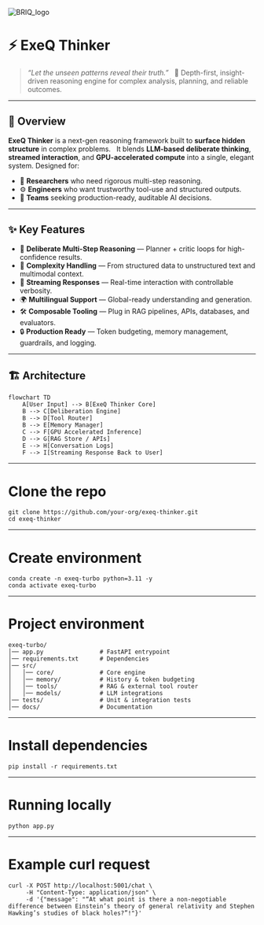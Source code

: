 ![BRIQ_logo](https://github.com/user-attachments/assets/50fe082c-141a-42a5-92d0-089bad5a0e1b)

# ⚡️ ExeQ Thinker
> *“Let the unseen patterns reveal their truth.”*  
> 🧠 Depth-first, insight-driven reasoning engine for complex analysis, planning, and reliable outcomes.

---

## 🌌 Overview
**ExeQ Thinker** is a next-gen reasoning framework built to **surface hidden structure** in complex problems.  
It blends **LLM-based deliberate thinking**, **streamed interaction**, and **GPU-accelerated compute** into a single, elegant system.
Designed for:
- 🧠 **Researchers** who need rigorous multi-step reasoning.  
- ⚙️ **Engineers** who want trustworthy tool-use and structured outputs.  
- 🏢 **Teams** seeking production-ready, auditable AI decisions.

---

## ✨ Key Features
- 🧭 **Deliberate Multi-Step Reasoning** — Planner + critic loops for high-confidence results.  
- 🧩 **Complexity Handling** — From structured data to unstructured text and multimodal context.  
- 📡 **Streaming Responses** — Real-time interaction with controllable verbosity.  
- 🌍 **Multilingual Support** — Global-ready understanding and generation.  
- 🛠 **Composable Tooling** — Plug in RAG pipelines, APIs, databases, and evaluators.  
- 🔒 **Production Ready** — Token budgeting, memory management, guardrails, and logging.

---

## 🏗 Architecture
```mermaid
flowchart TD
    A[User Input] --> B[ExeQ Thinker Core]
    B --> C[Deliberation Engine]
    B --> D[Tool Router]
    B --> E[Memory Manager]
    C --> F[GPU Accelerated Inference]
    D --> G[RAG Store / APIs]
    E --> H[Conversation Logs]
    F --> I[Streaming Response Back to User]
```

---

# Clone the repo
```
git clone https://github.com/your-org/exeq-thinker.git
cd exeq-thinker
```

---

# Create environment
```
conda create -n exeq-turbo python=3.11 -y
conda activate exeq-turbo
```

---

# Project environment
```
exeq-turbo/
│── app.py                # FastAPI entrypoint
│── requirements.txt      # Dependencies
│── src/
│   │── core/             # Core engine
│   │── memory/           # History & token budgeting
│   │── tools/            # RAG & external tool router
│   │── models/           # LLM integrations
│── tests/                # Unit & integration tests
│── docs/                 # Documentation
```

---

# Install dependencies
```
pip install -r requirements.txt
```

---

# Running locally
```
python app.py
```

---

# Example curl request
```
curl -X POST http://localhost:5001/chat \
     -H "Content-Type: application/json" \
     -d '{"message": "“At what point is there a non-negotiable difference between Einstein’s theory of general relativity and Stephen Hawking’s studies of black holes?”!"}'
```
